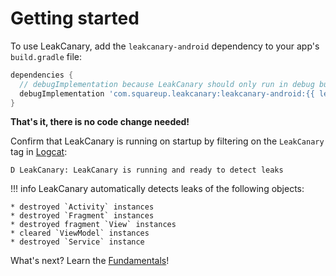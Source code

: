 # Getting started

To use LeakCanary, add the `leakcanary-android` dependency to your app's `build.gradle` file:

```groovy
dependencies {
  // debugImplementation because LeakCanary should only run in debug builds.
  debugImplementation 'com.squareup.leakcanary:leakcanary-android:{{ leak_canary.release }}'
}
```

**That's it, there is no code change needed!**

Confirm that LeakCanary is running on startup by filtering on the `LeakCanary` tag in [Logcat](https://developer.android.com/studio/command-line/logcat):

```
D LeakCanary: LeakCanary is running and ready to detect leaks
```

!!! info
    LeakCanary automatically detects leaks of the following objects:
    
    * destroyed `Activity` instances
    * destroyed `Fragment` instances
    * destroyed fragment `View` instances
    * cleared `ViewModel` instances
    * destroyed `Service` instance

What's next? Learn the [Fundamentals](fundamentals.md)!
